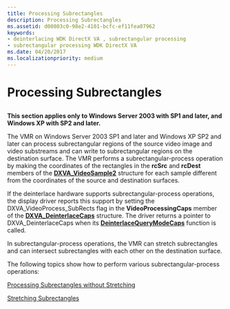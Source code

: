 ```yaml
---
title: Processing Subrectangles
description: Processing Subrectangles
ms.assetid: d00803c0-98e2-4101-bcfc-ef11fea07962
keywords:
- deinterlacing WDK DirectX VA , subrectangular processing
- subrectangular processing WDK DirectX VA
ms.date: 04/20/2017
ms.localizationpriority: medium
---
```


# Processing Subrectangles


## <span id="ddk_processing_subrectangles_gg"></span><span id="DDK_PROCESSING_SUBRECTANGLES_GG"></span>


**This section applies only to Windows Server 2003 with SP1 and later, and Windows XP with SP2 and later.**

The VMR on Windows Server 2003 SP1 and later and Windows XP SP2 and later can process subrectangular regions of the source video image and video substreams and can write to subrectangular regions on the destination surface. The VMR performs a subrectangular-process operation by making the coordinates of the rectangles in the **rcSrc** and **rcDest** members of the [**DXVA\_VideoSample2**](/windows-hardware/drivers/ddi/dxva/ns-dxva-_dxva_videosample2) structure for each sample different from the coordinates of the source and destination surfaces.

If the deinterlace hardware supports subrectangular-process operations, the display driver reports this support by setting the DXVA\_VideoProcess\_SubRects flag in the **VideoProcessingCaps** member of the [**DXVA\_DeinterlaceCaps**](/windows-hardware/drivers/ddi/dxva/ns-dxva-_dxva_deinterlacecaps) structure. The driver returns a pointer to DXVA\_DeinterlaceCaps when its [**DeinterlaceQueryModeCaps**](./dxva-deinterlacecontainerdeviceclass-deinterlacequerymodecaps.md) function is called.

In subrectangular-process operations, the VMR can stretch subrectangles and can intersect subrectangles with each other on the destination surface.

The following topics show how to perform various subrectangular-process operations:

[Processing Subrectangles without Stretching](processing-subrectangles-without-stretching.md)

[Stretching Subrectangles](stretching-subrectangles.md)

 

